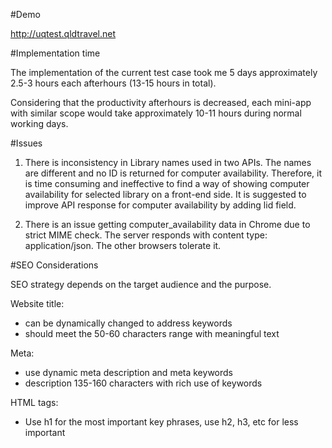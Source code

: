 #Demo

http://uqtest.qldtravel.net

#Implementation time


The implementation of the current test case took me 5 days approximately 2.5-3 hours each afterhours (13-15 hours in total).

Considering that the productivity afterhours is decreased, each mini-app with similar scope would take approximately
10-11 hours during normal working days.


#Issues

1) There is inconsistency in Library names used in two APIs. The names are different and no ID is returned for computer       availability.
Therefore, it is time consuming and ineffective to find a way of showing computer availability for selected library on a front-end side.
It is suggested to improve API response for computer availability by adding lid field.


2) There is an issue getting computer_availability data in Chrome due to strict MIME check. The server responds with content type: application/json. The other browsers tolerate it. 



#SEO Considerations

SEO strategy depends on the target audience and the purpose.

Website title:
- can be dynamically changed to address keywords
- should meet the 50-60 characters range with meaningful text

Meta:
- use dynamic meta description and meta keywords
- description 135-160 characters with rich use of keywords

HTML tags:
- Use h1 for the most important key phrases, use h2, h3, etc for less important



